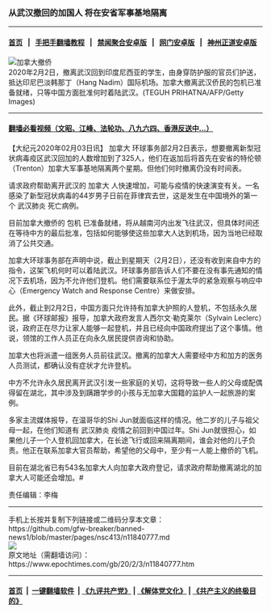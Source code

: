 ### 从武汉撤回的加国人 将在安省军事基地隔离
------------------------

#### [首页](https://github.com/gfw-breaker/banned-news1/blob/master/README.md) &nbsp;&nbsp;|&nbsp;&nbsp; [手把手翻墙教程](https://github.com/gfw-breaker/guides/wiki) &nbsp;&nbsp;|&nbsp;&nbsp; [禁闻聚合安卓版](https://github.com/gfw-breaker/bn-android) &nbsp;&nbsp;|&nbsp;&nbsp; [网门安卓版](https://github.com/oGate2/oGate) &nbsp;&nbsp;|&nbsp;&nbsp; [神州正道安卓版](https://github.com/SzzdOgate/update) 



<div><img alt="加拿大撤侨" class="aligncenter wp-post-image" src="https://i.epochtimes.com/assets/uploads/2020/02/GettyImages-1198061596-1-600x400.jpg"/>
<div class="red16 caption">
 2020年2月2日，撤离武汉回到印度尼西亚的学生，由身穿防护服的官员们护送，抵达印尼巴淡韩那丁（Hang Nadim）国际机场。加拿大撤离武汉侨民的包机已准备就绪，只等中国方面批准何时着陆武汉。(TEGUH PRIHATNA/AFP/Getty Images)
</div>
</div><hr/>

#### [翻墙必看视频（文昭、江峰、法轮功、八九六四、香港反送中...）](https://github.com/gfw-breaker/banned-news1/blob/master/pages/link3.md)

<div><p>
 【大纪元2020年02月03日讯】
 <ok href="https://www.epochtimes.com/gb/tag/%E5%8A%A0%E6%8B%BF%E5%A4%A7.html">
  加拿大
 </ok>
 环球事务部2月2日表示，想要撤离新型冠状病毒疫区武汉回加的人数增加到了325人，他们在返加后将首先在安省的特伦顿（Trenton）加拿大军事基地隔离两个星期。但他们何时撤离仍没有时间表。
</p>
<p>
 请求政府帮助离开武汉的
 <ok href="https://www.epochtimes.com/gb/tag/%E5%8A%A0%E6%8B%BF%E5%A4%A7.html">
  加拿大
 </ok>
 人快速增加，可能与疫情的快速演变有关。一名感染了新型冠状病毒的44岁男子日前在菲律宾去世，这是发生在中国境外的第一个
 <ok href="https://www.epochtimes.com/gb/tag/%E6%AD%A6%E6%B1%89%E8%82%BA%E7%82%8E.html">
  武汉肺炎
 </ok>
 死亡病例。
</p>
<p>
 目前加拿大撤侨的
 <ok href="https://www.epochtimes.com/gb/tag/%E5%8C%85%E6%9C%BA.html">
  包机
 </ok>
 已准备就绪，将从越南河内出发飞往武汉，但具体时间还在等待中方的最后批准，包括如何能够使这些加拿大人达到机场，因为当地已经取消了公共交通。
</p>
<p>
 加拿大环球事务部在声明中说，截止到星期天（2月2日），还没有收到来自中方的指令，这架飞机何时可以着陆武汉。环球事务部告诉人们不要在没有事先通知的情况下去机场，因为不允许他们登机。他们需要联系位于渥太华的紧急观察与响应中心（Emergency Watch and Response Centre）来做安排。
</p>
<p>
 此外，截止到2月2日，中国方面只允许持有加拿大护照的人登机，不包括永久居民。据《环球邮报》报导，加拿大政府发言人西尔文·勒克莱尔（Sylvain Leclerc）说，政府正在尽力让家人能够一起登机，并且已经向中国政府提出了这个事情。他说，领馆的工作人员正在向永久居民提供咨询和协助。
</p>
<p>
 加拿大也将派遣一组医务人员前往武汉。撤离的加拿大人需要经中方和加方的医务人员测试，都确认没有症状才允许登机。
</p>
<p>
 中方不允许永久居民离开武汉引发一些家庭的关切，这将导致一些人的父母或配偶得留在湖北，其中涉及到蹒跚学步的小孩与无加拿大国籍的监护人一起旅游的案例。
</p>
<p>
 多家主流媒体报导，在温哥华的Shi Jun就面临这样的情况。他二岁的儿子与祖父母一起，在他们知道有
 <ok href="https://www.epochtimes.com/gb/tag/%E6%AD%A6%E6%B1%89%E8%82%BA%E7%82%8E.html">
  武汉肺炎
 </ok>
 疫情之前回到中国过年。Shi Jun就很担心，如果他儿子一个人登机回加拿大，在长途飞行或回来隔离期间，谁会对他的儿子负责。他正在联系加拿大官员帮助，希望他的父母中，至少有一人能上撤侨的飞机。
</p>
<p>
 目前在湖北省已有543名加拿大人向加拿大政府登记，请求政府帮助撤离湖北的加拿大人可能还会增加。#
</p>
<p>
 责任编辑：李梅
</p>
</div>
<hr/>
手机上长按并复制下列链接或二维码分享本文章：<br/>
https://github.com/gfw-breaker/banned-news1/blob/master/pages/nsc413/n11840777.md <br/>
<a href='https://github.com/gfw-breaker/banned-news1/blob/master/pages/nsc413/n11840777.md'><img src='https://github.com/gfw-breaker/banned-news1/blob/master/pages/nsc413/n11840777.md.png'/></a> <br/>
原文地址（需翻墙访问）：https://www.epochtimes.com/gb/20/2/3/n11840777.htm


------------------------
#### [首页](https://github.com/gfw-breaker/banned-news1/blob/master/README.md) &nbsp;|&nbsp; [一键翻墙软件](https://github.com/gfw-breaker/nogfw/blob/master/README.md) &nbsp;| [《九评共产党》](https://github.com/gfw-breaker/9ping.md/blob/master/README.md#九评之一评共产党是什么) | [《解体党文化》](https://github.com/gfw-breaker/jtdwh.md/blob/master/README.md) | [《共产主义的终极目的》](https://github.com/gfw-breaker/gczydzjmd.md/blob/master/README.md)


<img src='http://gfw-breaker.win/banned-news/pages/nsc413/n11840777.md' width='0px' height='0px'/>